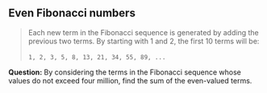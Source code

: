 ## Even Fibonacci numbers

> Each new term in the Fibonacci sequence is generated by adding the previous two terms. By starting with 1 and 2, the first 10 terms will be:\
\
`1, 2, 3, 5, 8, 13, 21, 34, 55, 89, ...`

**Question:** By considering the terms in the Fibonacci sequence whose values do not exceed four million, find the sum of the even-valued terms.
